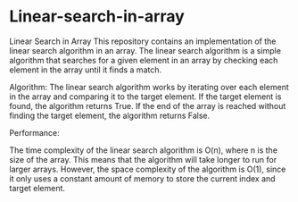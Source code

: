 # Linear-search-in-array
Linear Search in Array
This repository contains an implementation of the linear search algorithm in an array. The linear search algorithm is a simple algorithm that searches for a given element in an array by checking each element in the array until it finds a match.

Algorithm:
The linear search algorithm works by iterating over each element in the array and comparing it to the target element. If the target element is found, the algorithm returns True. If the end of the array is reached without finding the target element, the algorithm returns False.

Performance: 

The time complexity of the linear search algorithm is O(n), where n is the size of the array. This means that the algorithm will take longer to run for larger arrays. However, the space complexity of the algorithm is O(1), since it only uses a constant amount of memory to store the current index and target element.
